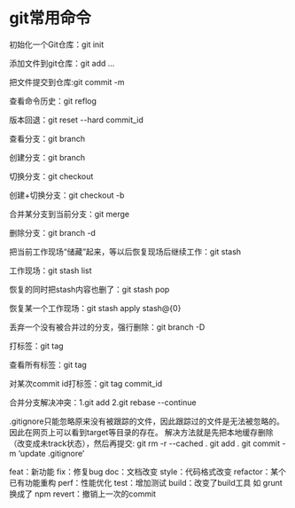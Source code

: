 # git常用命令


初始化一个Git仓库：git init

添加文件到git仓库：git add <file1> <file2> ...

把文件提交到仓库:git commit -m <message>

查看命令历史：git reflog

版本回退：git reset --hard commit_id

查看分支：git branch

创建分支：git branch <name>

切换分支：git checkout <name>

创建+切换分支：git checkout -b <name>

合并某分支到当前分支：git merge <name>

删除分支：git branch -d <name>

把当前工作现场“储藏”起来，等以后恢复现场后继续工作：git stash

工作现场：git stash list

恢复的同时把stash内容也删了：git stash pop

恢复某一个工作现场：git stash apply stash@{0}

丢弃一个没有被合并过的分支，强行删除：git branch -D <name>

打标签：git tag <name>

查看所有标签：git tag

对某次commit id打标签：git tag <name> commit_id

合并分支解决冲突：1.git add    2.git rebase --continue



.gitignore只能忽略原来没有被跟踪的文件，因此跟踪过的文件是无法被忽略的。因此在网页上可以看到target等目录的存在。
解决方法就是先把本地缓存删除（改变成未track状态），然后再提交:
git rm -r --cached .
git add .
git commit -m ‘update .gitignore’




feat：新功能
fix：修复bug
doc：文档改变
style：代码格式改变
refactor：某个已有功能重构
perf：性能优化
test：增加测试
build：改变了build工具 如 grunt换成了 npm
revert：撤销上一次的commit
